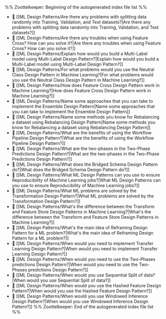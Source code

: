 %% Zoottelkeeper: Beginning of the autogenerated index file list  %%
- 📄 [[ML Design Patterns/Are there any problems with splitting data randomly into Training, Validation, and Test datasets?|Are there any problems with splitting data randomly into Training, Validation, and Test datasets?]]
- 📄 [[ML Design Patterns/Are there any troubles when using Feature Cross? How can you solve it?|Are there any troubles when using Feature Cross? How can you solve it?]]
- 📄 [[ML Design Patterns/Explain how would you build a Multi-Label model using Multi-Label Design Pattern?|Explain how would you build a Multi-Label model using Multi-Label Design Pattern?]]
- 📄 [[ML Design Patterns/For what problems would you use the Neutral Class Design Pattern in Machine Learning?|For what problems would you use the Neutral Class Design Pattern in Machine Learning?]]
- 📄 [[ML Design Patterns/How does Feature Cross Design Pattern work in Machine Learning?|How does Feature Cross Design Pattern work in Machine Learning?]]
- 📄 [[ML Design Patterns/Name some approaches that you can take to implement the Ensemble Design Pattern|Name some approaches that you can take to implement the Ensemble Design Pattern]]
- 📄 [[ML Design Patterns/Name some methods you know for Rebalancing a dataset using Rebalancing Design Pattern|Name some methods you know for Rebalancing a dataset using Rebalancing Design Pattern]]
- 📄 [[ML Design Patterns/What are the benefits of using the Workflow Pipeline Design Pattern?|What are the benefits of using the Workflow Pipeline Design Pattern?]]
- 📄 [[ML Design Patterns/What are the two-phases in the Two-Phase Predictions Design Pattern?|What are the two-phases in the Two-Phase Predictions Design Pattern?]]
- 📄 [[ML Design Patterns/What does the Bridged Schema Design Pattern do?|What does the Bridged Schema Design Pattern do?]]
- 📄 [[ML Design Patterns/What ML Design Patterns can you use to ensure Reproducibility of Machine Learning jobs?|What ML Design Patterns can you use to ensure Reproducibility of Machine Learning jobs?]]
- 📄 [[ML Design Patterns/What ML problems are solved by the Transformation Design Pattern?|What ML problems are solved by the Transformation Design Pattern?]]
- 📄 [[ML Design Patterns/What's the difference between the Transform and Feature Store Design Patterns in Machine Learning?|What's the difference between the Transform and Feature Store Design Patterns in Machine Learning?]]
- 📄 [[ML Design Patterns/What's the main idea of Reframing Design Pattern for a ML problem?|What's the main idea of Reframing Design Pattern for a ML problem?]]
- 📄 [[ML Design Patterns/When would you need to implement Transfer Learning Design Pattern?|When would you need to implement Transfer Learning Design Pattern?]]
- 📄 [[ML Design Patterns/When would you need to use the Two-Phases predictions Design Pattern?|When would you need to use the Two-Phases predictions Design Pattern?]]
- 📄 [[ML Design Patterns/When would you use Sequential Split of data?|When would you use Sequential Split of data?]]
- 📄 [[ML Design Patterns/When would you use the Hashed Feature Design Pattern?|When would you use the Hashed Feature Design Pattern?]]
- 📄 [[ML Design Patterns/When would you use Windowed Inference Design Pattern?|When would you use Windowed Inference Design Pattern?]]
%% Zoottelkeeper: End of the autogenerated index file list  %%
